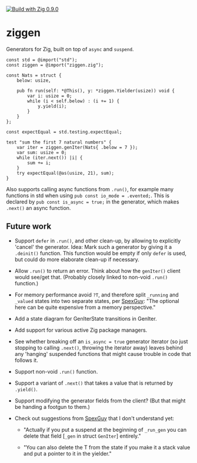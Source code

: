 [![Build with Zig 0.9.0](https://github.com/marnix/ziggen/workflows/Build%20with%20zig%200.9.x/badge.svg?branch=zig-0.9.x)](https://github.com/marnix/ziggen/actions?query=branch%3Azig-0.9.x)

# ziggen

Generators for Zig, built on top of `async` and `suspend`.

```zig
const std = @import("std");
const ziggen = @import("ziggen.zig");

const Nats = struct {
    below: usize,

    pub fn run(self: *@This(), y: *ziggen.Yielder(usize)) void {
        var i: usize = 0;
        while (i < self.below) : (i += 1) {
            y.yield(i);
        }
    }
};

const expectEqual = std.testing.expectEqual;

test "sum the first 7 natural numbers" {
    var iter = ziggen.genIter(Nats{ .below = 7 });
    var sum: usize = 0;
    while (iter.next()) |i| {
        sum += i;
    }
    try expectEqual(@as(usize, 21), sum);
}
```

Also supports calling async functions from `.run()`,
for example many functions in std
when using `pub const io_mode = .evented;`.
This is declared by `pub const is_async = true;` in the generator,
which makes `.next()` an async function.


## Future work

* Support `defer` in `.run()`, and other clean-up,
  by allowing to explicitly 'cancel' the generator.
  Idea: Mark such a generator by giving it a `.deinit()` function.
  This function would be empty if only `defer` is used,
  but could do more elaborate clean-up if necessary.

* Allow `.run()` to return an error.
  Think about how the `genIter()` client would see/get that.
  (Probably closely linked to non-void `.run()` function.)

* For memory performance avoid `?T`, and therefore
  split `_running` and `_valued` states into two separate states,
  per [SpexGuy](https://github.com/SpexGuy):
  "The optional here can be quite expensive from a memory perspective."

* Add a state diagram for GenIterState transitions in GenIter.

* Add support for various active Zig package managers.

* See whether breaking off an `is_async = true` generator iterator
  (so just stopping to calling `.next()`, throwing the iterator away)
  leaves behind any 'hanging' suspended functions
  that might cause trouble in code that follows it.

* Support non-void `.run()` function.

* Support a variant of `.next()` that takes a value
  that is returned by `.yield()`.

* Support modifying the generator fields from the client?
  (But that might be handing a footgun to them.)

* Check out suggestions from [SpexGuy](https://github.com/SpexGuy)
  that I don't understand yet:

   - "Actually if you put a suspend at the beginning of `_run_gen` you can
     delete that field \[`_gen` in struct `GenIter`\] entirely."

   - "You can also delete the T from the state if you make it a stack value and
     put a pointer to it in the yielder."
